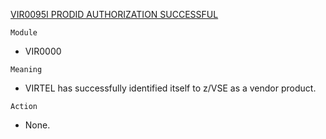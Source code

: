 [VIR0095I PRODID AUTHORIZATION SUCCESSFUL](https://virtel.readthedocs.io/en/latest/manuals/virtel/Virtel459MG/messages.html?highlight=VIR0095I#VIR0095I)

`Module`
- VIR0000

`Meaning`
- VIRTEL has successfully identified itself to z/VSE as a vendor product.

`Action`
- None.
